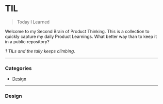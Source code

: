 # TIL

> Today I Learned

Welcome to my Second Brain of Product Thinking. This is a collection to quickly capture my daily Product Learnings. What better way than to keep it in a public repository? 

_1 TILs and the tally keeps climbing._

---

### Categories

* [Design](#Design)

---

### Design
